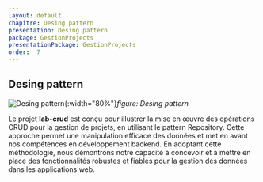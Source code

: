 ```yaml
---
layout: default
chapitre: Desing pattern
presentation: Desing pattern
package: GestionProjects
presentationPackage: GestionProjects
order:  7
---
```


## Desing pattern


![Desing pattern](/lab_crud/Gestion-projets/Analyse-Techniques/Desing-pattern/images/Desing-pattern.jpg){:width="80%"}*figure: Desing pattern*




<!-- note -->


Le projet **lab-crud** est conçu pour illustrer la mise en œuvre des opérations CRUD pour la gestion de projets, en utilisant le pattern Repository. Cette approche permet une manipulation efficace des données et met en avant nos compétences en développement backend.
En adoptant cette méthodologie, nous démontrons notre capacité à concevoir et à mettre en place des fonctionnalités robustes et fiables pour la gestion des données dans les applications web.


<!-- new slide -->